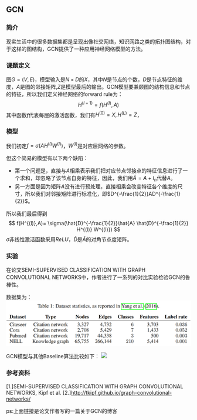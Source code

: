 ## GCN

### 简介

现实生活中的很多数据集都是呈现出像社交网络，知识网路之类的拓扑图结构，对于这样的图结构，GCN提供了一种应用神经网络模型的方法。

### 课题定义

图$G=(V,E)$，模型输入是$N \times D$的$X$，其中$N$是节点的个数，$D$是节点特征的维度，$A$是图的邻接矩阵,$Z$是模型最后的输出。GCN模型要兼顾图的结构信息和节点的特征，所以我们定义神经网络的forward rule为：
$$
H^{(l+1)}=f(H^{(l)},A)
$$
其中函数$f$代表每层的激活函数，我们有$H^{(0)} = X, H^{(L)} =Z$，

### 模型

我们初定$f = \sigma (AH^{(l)}W^{(l)})$，$W^{(l)}$是对应层网络的参数。

但这个简易的模型有以下两个缺陷：

* 第一个问题是，直接与$A$相乘表示我们把对应节点邻接点的特征信息进行了一个求和，却忽略了该节点自身的特征，因此，我们用$\hat{A} = A + I_n$代替$A$。
* 另一方面是因为矩阵$A$没有进行预处理，直接相乘会改变特征各个维度的尺寸，所以我们对邻接矩阵进行标准化，即$D^{-\frac{1}{2}}AD^{-\frac{1}{2}}$。

所以我们最后得到
$$
f(H^{(l)},A)= \sigma(\hat{D}^{-\frac{1}{2}}\hat{A} \hat{D}^{-\frac{1}{2}} H^{(l)} W^{(l)})
$$
$\sigma$非线性激活函数采用$ReLU$，$\hat{D}$是$\hat{A}$的对角节点度矩阵。

### 实验

在论文$\text{SEMI-SUPERVISED CLASSIFICATION WITH GRAPH CONVOLUTIONAL NETWORKS}$中，作者进行了一系列的对比实验检验GCN的鲁棒性。

数据集为：
![](https://github.com/pzxbjx/paper/raw/master/embedding/_figs/GCN/dataset.PNG)

GCN模型与其他Baseline算法比较如下：
![](.\_figs\GCN\result.png)

### 参考资料
[1.]SEMI-SUPERVISED CLASSIFICATION WITH GRAPH CONVOLUTIONAL NETWORKS, Kipf et al.
[2.]http://tkipf.github.io/graph-convolutional-networks/

ps:上面链接是论文作者写的一篇关于GCN的博客

